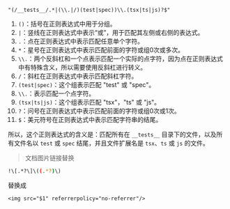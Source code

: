 ```
"(/__tests__/.*|(\\.|/)(test|spec))\\.(tsx|ts|js)?$"
```

1. `()`：括号在正则表达式中用于分组。
2. `|`：竖线在正则表达式中表示“或”，用于匹配其左侧或右侧的表达式。
3. `.`：点在正则表达式中表示匹配任意单个字符。
4. `*`：星号在正则表达式中表示匹配前面的字符或组0次或多次。
5. `\\.`：两个反斜杠和一个点表示匹配一个实际的点字符，因为点在正则表达式中有特殊含义，所以需要使用反斜杠进行转义。
6. `/`：斜杠在正则表达式中表示匹配斜杠字符。
7. `(test|spec)`：这个组表示匹配 "test" 或 "spec"。
8. `\\.`：表示匹配一个点字符。
9. `(tsx|ts|js)`：这个组表示匹配 "tsx"，"ts" 或 "js"。
10. `?`：问号在正则表达式中表示匹配前面的字符或组0次或1次。
11. `$`：美元符号在正则表达式中表示匹配字符串的结尾。

所以，这个正则表达式的含义是：匹配所有在 `__tests__` 目录下的文件，以及所有文件名以 `test` 或 `spec` 结尾，并且文件扩展名是 `tsx`、`ts` 或 `js` 的文件。

> 文档图片链接替换

```bash
!\[.*?\]\((.*?)\)
```

替换成

```
<img src="$1" referrerpolicy="no-referrer"/>
```


